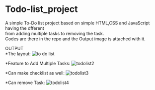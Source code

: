 # Todo-list_project
A simple To-Do list project based on simple HTML,CSS and JavaScript having the dfferent <br />
from adding multiple tasks to removing the task.<br />
Codes are there in the repo and the Output image is attached with it.

OUTPUT<br />
*The layout:
![to do list](https://github.com/anuucodes/Todo-list_project/assets/149491783/870cc531-cba7-4d52-bc60-58fff5e0e01c)

*Feature to Add Multiple Tasks:
![todolist2](https://github.com/anuucodes/Todo-list_project/assets/149491783/9d5504a4-cd1b-4a6c-a64f-d6467444c7ac)

*Can make checklist as well:
![todolist3](https://github.com/anuucodes/Todo-list_project/assets/149491783/117710ef-7c39-471a-a3b6-57a9b6dfc5ea)

*Can remove Task:
![todolist4](https://github.com/anuucodes/Todo-list_project/assets/149491783/ea1c2f93-2907-4d5b-8707-9e1e34afbbe9)

